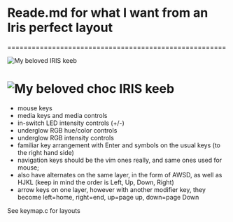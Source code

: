 # Reade.md for what I want from an Iris perfect layout
======================================================


![My beloved IRIS keeb](https://i.imgur.com/wgsb37e.jpg)

![My beloved choc IRIS keeb](https://i.imgur.com/BgbxViq.jpg)
=======


- mouse keys
- media keys and media controls
- in-switch LED intensity controls (+/-)
- underglow RGB hue/color controls
- underglow RGB intensity controls
- familiar key arrangement with Enter and symbols on the usual keys (to the right hand side)
- navigation keys should be the vim ones really, and same ones used for mouse;
- also have alternates on the same layer, in the form of AWSD, as well as HJKL (keep in mind the order is Left, Up, Down, Right)
- arrow keys on one layer, however with another modifier key, they become left=home, right=end, up=page up, down=page Down


See keymap.c for layouts

